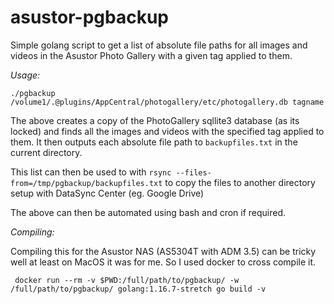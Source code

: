 # asustor-pgbackup
Simple golang script to get a list of absolute file paths for all images and videos in the Asustor Photo Gallery  with a given tag applied to them.

*Usage:*

```./pgbackup /volume1/.@plugins/AppCentral/photogallery/etc/photogallery.db tagname```

The above creates a copy of the PhotoGallery sqllite3 database (as its locked) and finds all the images and videos with the specified tag applied to them.
It then outputs each absolute file path to `backupfiles.txt` in the current directory.

This list can then be used to with `rsync --files-from=/tmp/pgbackup/backupfiles.txt` to copy the files to another directory setup with DataSync Center (eg. Google Drive)

The above can then be automated using bash and cron if required.

*Compiling:*

Compiling this for the Asustor NAS (AS5304T with ADM 3.5) can be tricky well at least on MacOS it was for me. So I used docker to cross compile it.

``` docker run --rm -v $PWD:/full/path/to/pgbackup/ -w /full/path/to/pgbackup/ golang:1.16.7-stretch go build -v```
